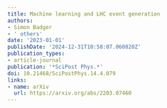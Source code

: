 ```yaml
---
title: Machine learning and LHC event generation
authors:
- Simon Badger
- ' others'
date: '2023-01-01'
publishDate: '2024-12-31T10:58:07.060820Z'
publication_types:
- article-journal
publication: '*SciPost Phys.*'
doi: 10.21468/SciPostPhys.14.4.079
links:
- name: arXiv
  url: https://arxiv.org/abs/2203.07460
---
```

